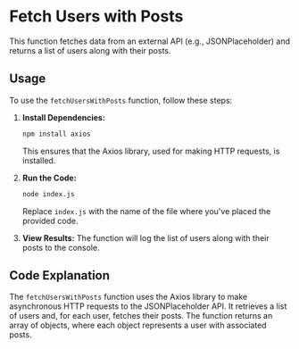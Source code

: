 # Fetch Users with Posts

This function fetches data from an external API (e.g., JSONPlaceholder) and returns a list of users along with their posts.

## Usage

To use the `fetchUsersWithPosts` function, follow these steps:

1. **Install Dependencies:**
    ```bash
    npm install axios
    ```
    This ensures that the Axios library, used for making HTTP requests, is installed.

2. **Run the Code:**
    ```bash
    node index.js
    ```
    Replace `index.js` with the name of the file where you've placed the provided code.

3. **View Results:**
    The function will log the list of users along with their posts to the console.

## Code Explanation

The `fetchUsersWithPosts` function uses the Axios library to make asynchronous HTTP requests to the JSONPlaceholder API. It retrieves a list of users and, for each user, fetches their posts. The function returns an array of objects, where each object represents a user with associated posts.
